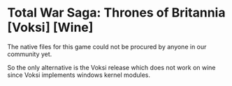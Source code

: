 # Total War Saga: Thrones of Britannia [Voksi] [Wine]

The native files for this game could not be procured by anyone in our community yet.

So the only alternative is the Voksi release which does not work on wine since Voksi implements windows kernel modules.